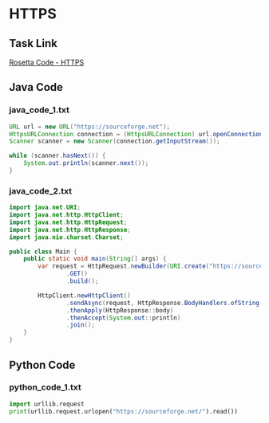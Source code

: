 # HTTPS

## Task Link
[Rosetta Code - HTTPS](https://rosettacode.org/wiki/HTTPS)

## Java Code
### java_code_1.txt
```java
URL url = new URL("https://sourceforge.net");
HttpsURLConnection connection = (HttpsURLConnection) url.openConnection();
Scanner scanner = new Scanner(connection.getInputStream());

while (scanner.hasNext()) {
    System.out.println(scanner.next());
}

```

### java_code_2.txt
```java
import java.net.URI;
import java.net.http.HttpClient;
import java.net.http.HttpRequest;
import java.net.http.HttpResponse;
import java.nio.charset.Charset;

public class Main {
    public static void main(String[] args) {
        var request = HttpRequest.newBuilder(URI.create("https://sourceforge.net"))
                .GET()
                .build();

        HttpClient.newHttpClient()
                .sendAsync(request, HttpResponse.BodyHandlers.ofString(Charset.defaultCharset()))
                .thenApply(HttpResponse::body)
                .thenAccept(System.out::println)
                .join();
    }
}

```

## Python Code
### python_code_1.txt
```python
import urllib.request
print(urllib.request.urlopen("https://sourceforge.net/").read())

```

